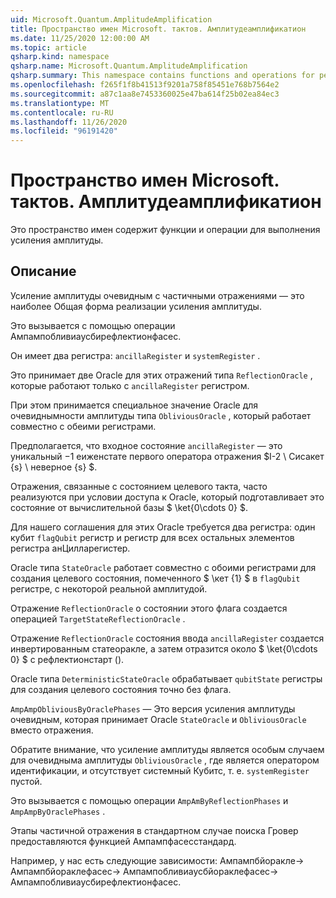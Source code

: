 ```yaml
---
uid: Microsoft.Quantum.AmplitudeAmplification
title: Пространство имен Microsoft. тактов. Амплитудеамплификатион
ms.date: 11/25/2020 12:00:00 AM
ms.topic: article
qsharp.kind: namespace
qsharp.name: Microsoft.Quantum.AmplitudeAmplification
qsharp.summary: This namespace contains functions and operations for performing amplitude amplification.
ms.openlocfilehash: f265f1f8b41513f9201a758f85451e768b7564e2
ms.sourcegitcommit: a87c1aa8e7453360025e47ba614f25b02ea84ec3
ms.translationtype: MT
ms.contentlocale: ru-RU
ms.lasthandoff: 11/26/2020
ms.locfileid: "96191420"
---
```

# <a name="microsoftquantumamplitudeamplification-namespace"></a>Пространство имен Microsoft. тактов. Амплитудеамплификатион

Это пространство имен содержит функции и операции для выполнения усиления амплитуды.



## <a name="description"></a>Описание

Усиление амплитуды очевидным с частичными отражениями — это наиболее Общая форма реализации усиления амплитуды.

Это вызывается с помощью операции Ампампобливиаусбирефлектионфасес.

Он имеет два регистра: `ancillaRegister` и `systemRegister` .

Это принимает две Oracle для этих отражений типа `ReflectionOracle` , которые работают только с `ancillaRegister` регистром.

При этом принимается специальное значение Oracle для очевиднымности амплитуды типа `ObliviousOracle` , который работает совместно с обеими регистрами.

Предполагается, что входное состояние `ancillaRegister` — это уникальный $-$1 еиженстате первого оператора отражения $I-2 \ Сисакет {s} \ неверное {s} $.

Отражения, связанные с состоянием целевого такта, часто реализуются при условии доступа к Oracle, который подготавливает это состояние от вычислительной базы $ \ket{0\cdots 0} $.

Для нашего соглашения для этих Oracle требуется два регистра: один кубит `flagQubit` регистр и регистр для всех остальных элементов регистра анЦилларегистер.

Oracle типа `StateOracle` работает совместно с обоими регистрами для создания целевого состояния, помеченного $ \кет {1} $ в `flagQubit` регистре, с некоторой реальной амплитудой.

Отражение `ReflectionOracle` о состоянии этого флага создается операцией `TargetStateReflectionOracle` .

Отражение `ReflectionOracle` состояния ввода `ancillaRegister` создается инвертированным статеоракле, а затем отразится около $ \ket{0\cdots 0} $ с рефлектионстарт ().

Oracle типа `DeterministicStateOracle` обрабатывает `qubitState` регистры для создания целевого состояния точно без флага.

`AmpAmpObliviousByOraclePhases` — Это версия усиления амплитуды очевидным, которая принимает Oracle `StateOracle` и `ObliviousOracle` вместо отражения.

Обратите внимание, что усиление амплитуды является особым случаем для очевидныма амплитуды `ObliviousOracle` , где является оператором идентификации, и отсутствует системный Кубитс, т. е. `systemRegister` пустой.

Это вызывается с помощью операции `AmpAmByReflectionPhases` и `AmpAmpByOraclePhases` .

Этапы частичной отражения в стандартном случае поиска Гровер предоставляются функцией Ампампфасесстандард.

Например, у нас есть следующие зависимости: Ампампбйоракле-> Ампампбйораклефасес-> Ампампобливиаусбйораклефасес-> Ампампобливиаусбирефлектионфасес.